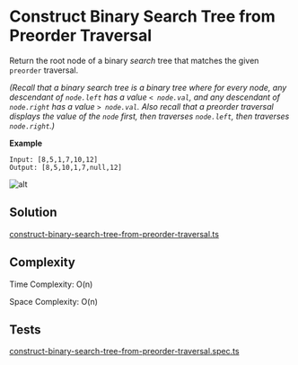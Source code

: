 # Construct Binary Search Tree from Preorder Traversal

Return the root node of a binary _search_ tree that matches the given `preorder` traversal.

_(Recall that a binary search tree is a binary tree where for every node, any descendant of `node.left` has a value `< node.val`, and any descendant of `node.right` has a value `> node.val`. Also recall that a preorder traversal displays the value of the `node` first, then traverses `node.left`, then traverses `node.right`.)_

**Example**

```
Input: [8,5,1,7,10,12]
Output: [8,5,10,1,7,null,12]
```

![alt](https://assets.leetcode.com/uploads/2019/03/06/1266.png)

## Solution

[construct-binary-search-tree-from-preorder-traversal.ts](https://github.com/kutyepov/LeetCode30DayCodingChallenge/blob/master/src/construct-binary-search-tree-from-preorder-traversal/index.ts)

## Complexity

Time Complexity: O(n)

Space Complexity: O(n)

## Tests

[construct-binary-search-tree-from-preorder-traversal.spec.ts](https://github.com/kutyepov/LeetCode30DayCodingChallenge/blob/master/src/construct-binary-search-tree-from-preorder-traversal/index.spec.ts)
